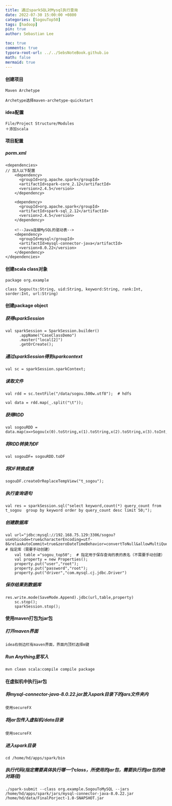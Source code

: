 ```yaml
---
title: 通过sparkSQL对Mysql执行查询
date: 2022-07-30 15:00:00 +0800
categories: [SogouTop50]
tags: [hadoop]
pin: true
author: Sebastian Lee

toc: true
comments: true
typora-root-url: ../../SebsNoteBook.github.io
math: false
mermaid: true
---
```


#### 创建项目

```
Maven Archetype

Archetype选择maven-archetype-quickstart
```

#### idea配置

```
File/Project Structure/Modules
＋添加scala
```

#### 项目配置

##### porm.xml

```
<dependencies>
// 加入以下配置
    <dependency>
      <groupId>org.apache.spark</groupId>
      <artifactId>spark-core_2.12</artifactId>
      <version>2.4.5</version>
    </dependency>

    <dependency>
      <groupId>org.apache.spark</groupId>
      <artifactId>spark-sql_2.12</artifactId>
      <version>2.4.5</version>
    </dependency>

    <!--Java连接MySQL的驱动表-->
    <dependency>
      <groupId>mysql</groupId>
      <artifactId>mysql-connector-java</artifactId>
      <version>8.0.22</version>
    </dependency>
</dependencies>
```

#### 创建scala class对象

```
package org.example

class Sogou(ts:String, uid:String, keyword:String, rank:Int, sorder:Int, url:String)
```

#### 创建package object

##### 获得sparkSession

```
val sparkSession = SparkSession.builder()
      .appName("CaseClassDemo")
      .master("local[2]")
      .getOrCreate();
```

##### 通过sparkSession得到sparkcontext

```
val sc = sparkSession.sparkContext;
```

##### 读取文件

```
val rdd = sc.textFile("/data/sogou.500w.utf8");  # hdfs

val data = rdd.map(_.split("\t"));
```

##### 获得RDD

```
val sogouRDD = data.map(x=>Sogou(x(0).toString,x(1).toString,x(2).toString,x(3).toInt,x(4).toInt,x(5).toString));
```

##### 将RDD转换为DF

```
val sogouDF= sogouRDD.toDF
```

##### 将DF转换成表

```
sogouDF.createOrReplaceTempView("t_sogou");
```

##### 执行查询语句

```
val res = sparkSession.sql("select keyword,count(*) query_count from t_sogou  group by keyword order by query_count desc limit 50;");
```

##### 创建数据库

```
val url="jdbc:mysql://192.168.75.129:3306/sogou?useUnicode=true&characterEncoding=utf-8&relaxAutoCommit=true&zeroDateTimeBehavior=convertToNull&allowMultiQueries=true";  # 指定库（需要手动创建）
    val table ="sogou_top50";  # 指定用于保存查询的表的表名（不需要手动创建）
    val property = new Properties();
    property.put("user","root");
    property.put("password","root");
    property.put("driver","com.mysql.cj.jdbc.Driver")
```

##### 保存结果到数据库

```
res.write.mode(SaveMode.Append).jdbc(url,table,property)
    sc.stop();
    sparkSession.stop();
```

#### 使用maven打包为jar包

##### 打开maven界面

```
idea右侧边栏有maven界面，界面内顶栏选择m键
```

##### Run Anything里写入

```
mvn clean scala:compile compile package
```

#### 在虚拟机中执行jar包

##### 将mysql-connector-java-8.0.22.jar放入spark目录下的jars文件夹内

```
使用secureFX
```

##### 将jar包传入虚拟机/data目录

```
使用secureFX
```

##### 进入spark目录

```
cd /home/hd/apps/spark/bin
```

##### 执行代码(指定需要具体执行哪一个class，所使用的jar包，需要执行的jar包的绝对路径) 

```
./spark-submit --class org.example.SogouToMySQL --jars /home/hd/apps/spark/jars/mysql-connector-java-8.0.22.jar /home/hd/data/FinalPorject-1.0-SNAPSHOT.jar
```

